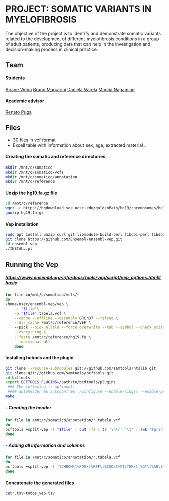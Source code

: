 # PROJECT: SOMATIC VARIANTS IN MYELOFIBROSIS
The objective of the project is to identify and demonstrate somatic variants related to the development of different myelofibrosis conditions in a group of adult patients, producing data that can help in the investigation and decision-making process in clinical practice.


## Team
#### Students
[Ariane Vieira](https://github.com/Arivsouza)
[Bruno Marcarini](https://github.com/Brunomarcarini)
[Daniela Varela](https://github.com/danielavarela)
[Marcia Nagamine](https://github.com/MarciaNagamine)

#### Academic advisor
[Renato Puga](https://github.com/renatopuga)

## Files

-  30 files in vcf format
- Excell table with information about sex, age, extracted material ..

#### Creating the somatic and reference directories
```bash
mkdir /mnt/c/somatico
mkdir /mnt/c/somatico/vcfs
mkdir /mnt/c/somatico/annotation
mkdir /mnt/c/reference
```
#### Unzip the hg19.fa.gz file
```bash
cd /mnt/c/reference
wget -c https://hgdownload.soe.ucsc.edu/goldenPath/hg19/chromosomes/hg19.fa.gz
gunzip hg19.fa.gz
```
#### Vep installation

```bash
sudo apt install unzip curl git libmodule-build-perl libdbi-perl libdbd-mysql-perl build-essential zlib1g-dev
git clone https://github.com/Ensembl/ensembl-vep.git
cd ensembl-vep
./INSTALL.pl
```
##  Running the Vep
##### https://www.ensembl.org/info/docs/tools/vep/script/vep_options.html#basic

```bash
for file in/mnt/c/somatico/vcfs/*
do
/home/user/ensembl-vep/vep \
	-i "$file"\
	-o "$file".tabela.vcf \
    --cache --offline --assembly GRCh37 --refseq \
    --dir_cache /mnt/c/reference/VEP \ 
	--pick --pick_allele --force_overwrite --tab --symbol --check_existing \
    --everything \
	--fasta /mnt/c/reference/hg19.fa \
	--individual all 
    done
```
#### Installing bctools and the plugin

```bash
git clone --recurse-submodules git://github.com/samtools/htslib.git
git clone git://github.com/samtools/bcftools.git
cd bcftools
export BCFTOOLS_PLUGINS=/path/to/bcftools/plugins
 ### The following is optional:
 #### autoheader && autoconf && ./configure --enable-libgsl --enable-perl-filters
make
```
##### - Creating the header
```bash
for file in /mnt/c/somatico/annotation/*.tabela.vcf
do
bcftools +split-vep -l "$file" | cut -f2 | tr '\n\r' '\t' | awk '{print("CHROM\tPOS\tREF\t"$0"FILTER\tGT\tAD\tAF\tDP\tF1R2\tF2R1\tSB")}' > "$file".vep.tsv
done
```
##### - Adding all information and columns
```bash
for file in /mnt/c/somatico/annotation/*.tabela.vcf
do
bcftools +split-vep -f '%CHROM\t%POS\t%REF\t%CSQ\t%FILTER\t[%GT\t%AD\t%AF\t%DP\t%F1R2\t%F2R1\t%SB]\n' -d -A tab "$file" >> "$file".vep.tsv
done
```
#### Concatenate the generated files
```bash
cat*.tsv>todos_vep.tsv
```
